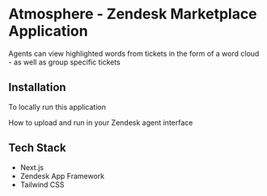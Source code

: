 # Atmosphere - Zendesk Marketplace Application 

Agents can view highlighted words from tickets in the form of a word cloud - as well as group specific tickets

## Installation

To locally run this application 

How to upload and run in your Zendesk agent interface

## Tech Stack

- Next.js
- Zendesk App Framework
- Tailwind CSS
